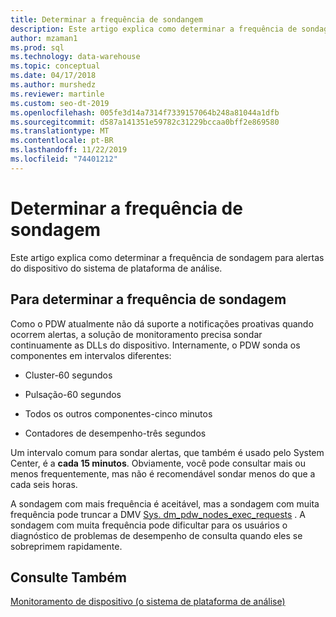 ```yaml
---
title: Determinar a frequência de sondangem
description: Este artigo explica como determinar a frequência de sondagem para alertas do dispositivo do sistema de plataforma de análise.
author: mzaman1
ms.prod: sql
ms.technology: data-warehouse
ms.topic: conceptual
ms.date: 04/17/2018
ms.author: murshedz
ms.reviewer: martinle
ms.custom: seo-dt-2019
ms.openlocfilehash: 005fe3d14a7314f7339157064b248a81044a1dfb
ms.sourcegitcommit: d587a141351e59782c31229bccaa0bff2e869580
ms.translationtype: MT
ms.contentlocale: pt-BR
ms.lasthandoff: 11/22/2019
ms.locfileid: "74401212"
---
```

# <a name="determine-polling-frequency"></a>Determinar a frequência de sondagem
Este artigo explica como determinar a frequência de sondagem para alertas do dispositivo do sistema de plataforma de análise.  
  
## <a name="to-determine-the-polling-frequency"></a>Para determinar a frequência de sondagem  
Como o PDW atualmente não dá suporte a notificações proativas quando ocorrem alertas, a solução de monitoramento precisa sondar continuamente as DLLs do dispositivo.  Internamente, o PDW sonda os componentes em intervalos diferentes:  
  
-   Cluster-60 segundos  
  
-   Pulsação-60 segundos  
  
-   Todos os outros componentes-cinco minutos  
  
-   Contadores de desempenho-três segundos  
  
Um intervalo comum para sondar alertas, que também é usado pelo System Center, é a **cada 15 minutos**.  Obviamente, você pode consultar mais ou menos frequentemente, mas não é recomendável sondar menos do que a cada seis horas.  
  
A sondagem com mais frequência é aceitável, mas a sondagem com muita frequência pode truncar a DMV [Sys. dm_pdw_nodes_exec_requests](https://msdn.microsoft.com/library/ms177648(v=sql11).aspx) .  A sondagem com muita frequência pode dificultar para os usuários o diagnóstico de problemas de desempenho de consulta quando eles se sobreprimem rapidamente.  
  
## <a name="see-also"></a>Consulte Também  
<!-- MISSING LINKS [Common Metadata Query Examples &#40;SQL Server PDW&#41;](../sqlpdw/common-metadata-query-examples-sql-server-pdw.md)  -->  
[Monitoramento de dispositivo &#40;o sistema de plataforma de análise&#41;](appliance-monitoring.md)  
  
